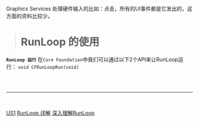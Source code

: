 Graphics Services 处理硬件输入的比如：点击，所有的UI事件都是它发出的，这方面的资料比较少。

># RunLoop 的使用

**`RunLoop 运行`**
在`Core Foundation`中我们可以通过以下2个API来让RunLoop运行：
`void CFRunLoopRun(void)`

```

```



<br/>

***
<br/>


[US1](https://www.jianshu.com/p/adf9eb244e81)
[RunLoop 详解](https://www.jianshu.com/p/23e3ff9619c3)
[深入理解RunLoop](https://blog.ibireme.com/2015/05/18/runloop/)
